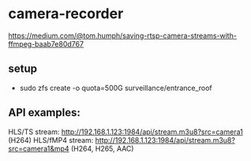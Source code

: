 # camera-recorder
https://medium.com/@tom.humph/saving-rtsp-camera-streams-with-ffmpeg-baab7e80d767

## setup
* sudo zfs create -o quota=500G surveillance/entrance_roof
  

## API examples:

HLS/TS stream: http://192.168.1.123:1984/api/stream.m3u8?src=camera1 (H264)
HLS/fMP4 stream: http://192.168.1.123:1984/api/stream.m3u8?src=camera1&mp4 (H264, H265, AAC)